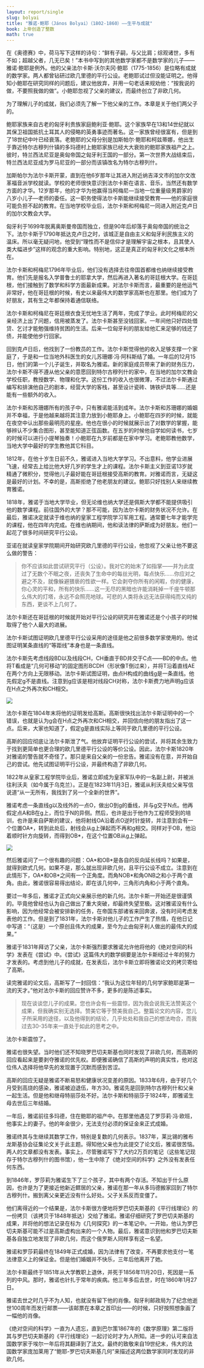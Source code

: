 ```yaml
---
layout: report/single
slug: bolyai
title: "雅诺·鲍耶（János Bolyai）（1802-1860）——生平与成就"
book: 上帝创造了整数
math: true
---
```

在《奥德赛》中，荷马写下这样的诗句：“鲜有子嗣，与父比肩；综观诸世，多有不如；超越父者，几无已矣！”本书中写到的其他数学家都不是数学家的儿子——雅诺·鲍耶是例外。他的父亲法尔卡斯·沃尔夫冈·鲍耶（1775-1856）是位略有成就的数学家。两人都曾钻研过欧几里德的平行公设。老鲍耶试过但没能证明之。他得知小鲍耶在研究同样的问题后，建议他放弃，并用一句老话来规劝他：“按我说的做，不要照我做的做”。小鲍耶忽视了父亲的建议，而最终创立了非欧几何。

为了理解儿子的成就，我们必须先了解一下他父亲的工作。本章是关于他们两父子的。

鲍耶家族来自古老的匈牙利贵族家庭鲍利亚·鲍耶。这个家族早在13和14世纪就以其保卫祖国抵抗土耳其人的侵略的英勇事迹而著名。这一家族曾经很富有，但是到了18世纪中叶已经衰落。老鲍耶的父母分别是加斯帕尔·鲍耶和柯兹蒂娜，他出生于靠近特尔古穆列什镇的多玛德村上鲍耶家族已经大大衰败的鲍耶家族祖产之上。彼时，特兰西法尼亚是奥匈帝国之匈牙利王国的一部分。第一次世界大战结束后，特兰西法尼亚成为罗马尼亚的一部分而该镇改名为特尔古穆列什。

加斯帕尔为法尔卡斯开蒙，直到在他6岁那年让其进入附近纳吉泽文市的加尔文改革福音派学校就读。学校的老师很快意识到法尔卡斯在语言、音乐，当然还有数学方面的才华。12岁那年，他的才华为他赢得当柯梅尼—当地一位重量级男爵家的八岁小儿子—老师的委任。这一职务使得法尔卡斯能继续接受教育——他的家庭很可能负担不起的教育。在当地学校毕业后，法尔卡斯和柯梅尼一同进入附近克卢日的加尔文教会大学。

匈牙利于1699年脱离奥斯曼帝国而独立，但是90年后却落于奥匈帝国的统治之下。法尔卡斯于1790年抵达克卢日之时，该城正是自由主义和匈牙利民族主义的温床。所以毫无疑问地，他受到“理性而不是信仰才是理解宇宙之根本，且其使人类大幅进步”这样的观念的重大影响。特别地，这正是真正的匈牙利文化之根本所在。

法尔卡斯和柯梅尼1796年毕业后，他们没有选择去往帝国首都维也纳继续接受教育。他们先是报名入学普鲁士的耶拿大学，然后再进入著名的哥廷根大学。在哥廷根，他们接触到了数学和科学方面最新成果。对法尔卡斯而言，最重要的是他运气非常好，他在哥廷根的时候，有史以来最伟大的数学家高斯也在那里。他们成为了好朋友，其有生之年都保持着通信联络。

法尔卡斯和柯梅尼在哥廷根衣食无忧地生活了两年，完成了学业。此时柯梅尼的父亲经济上出了问题，信用被蒸发了。法尔卡斯甚至没钱回家。一年间他只好四处借贷、乞讨才能勉强维持贫困的生活。后来一位匈牙利的朋友给他汇来足够的钱还了债，并能使他步行回家。

回到克卢日后，他找到了一份教员的工作。法尔卡斯觉得他的收入足够支撑一个家庭了，于是和一位当地外科医生的女儿苏珊娜·冯·阿科斯结了婚。一年后的12月15日，他们的第一个儿子诞生，并取名为雅诺。新的家庭成员带来了新的财务压力，法尔卡斯不得不遵从他父亲的意愿回到特尔古穆列什的家中，在当地的加尔文教会学校任职，教授数学、物理和化学。这份工作的收入也很微薄，不过法尔卡斯通过编写和排演他自己的剧本，经营大学的客栈，甚至设计瓷砖、铸铁炉具等……还是能有一些额外的收入。

法尔卡斯和苏珊娜所有的孩子中，只有雅诺能活到成年。法尔卡斯和苏珊娜的婚姻并不幸福，于是他越来越将其注意力放到小鲍耶身上。小鲍耶在四岁的时候，就能在夜空中认出那些最明亮的星座。他也在很小的时候就展示出了对数学的掌握，能够辨认不少集合图形，甚至能知道正弦函数。在五岁的时候他自学如何读书，七岁的时候可以进行小提琴独奏！小鲍耶在九岁前都是在家中学习。老鲍耶教他数学，当地大学中最好的学生教他其它科目。

1812年，在他十岁生日前不久，雅诺进入当地大学学习。不出意料，他学业进展飞速，经常去上给比他大好几岁的学生才上的课程。法尔卡斯主义到亚诺13岁就精通了微积分，觉得他儿子最好能在哥廷根接受高斯的教育。对雅诺而言，无疑这是最好的计划。不幸的是，高斯拒绝了他老朋友的建议。鲍耶只好找别人来继续教育雅诺。

1818年，雅诺于当地大学毕业，但无论维也纳大学还是佩斯大学都不能提供吸引他的数学课程。前往国外的大学？那不可能，因为法尔卡斯的财务状况不允许。在最后，雅诺决定就读于维也纳的皇家工程学院学习军用工程。通常要七年才能学完的课程，他在四年内完成。在维也纳期间，他和读法律的萨斯成为好朋友。他们一起花了很多时间研究平行公设。

亚诺在就读皇家学院期间开始研究欧几里德的平行公设，他忽视了父亲让他不要这么做的警告：

>你不应该如此尝试研究平行（公设）。我对它的始末了如指掌——并为此度过了无数个不眠之夜，还丧失了生命中的每丝光明，每点快乐……你应对之避之不及，就像躲避猥亵的性欲一样。它会剥夺你所有的闲暇，你的健康，你心灵的平和，所有的快乐……这一无尽的黑暗也许能消耗掉一千座牛顿那么伟大的灯塔，永远不会照亮地球。可悲的人类将永远无法获得纯而又纯的东西，更谈不上几何了。

法尔卡斯还在哥廷根的时候就开始对平行公设的研究并在雅诺还是个小孩子的时候取得了他个人最大的进展。

法尔卡斯试图证明欧几里德平行公设采用的途径是他之前很多数学家使用的。他试图证明某条直线的“等距线”本身也是一条直线。

法尔卡斯先考虑线段BD以及线段CH，CH垂直于BD并交于C点——BD的中点。他将T看成是“几何可移动”的固定图形BCDH（形状像T倒过来），并将T沿着直线AE在两个方向上无限移动。法尔卡斯试图证明，由点H构成的曲线g是一条直线。他先假定g不是直线。注意到g应该是相对线段CH对称，法尔卡斯费力地声明g应该在H点之外再次和CH相交。

![]({{site.url}}/images/gcti/1201.png)

法尔卡斯在1804年末将他的证明发给高斯。高斯很快找出法尔卡斯证明中的一个错误，也就是认为g会在H点之外再次和CH相交，并回信向他的朋友指出了这一点。后来，大家也知道了，假定g是直线实际上等同于欧几里德的平行公设。

高斯的回应彻底让法尔卡斯泄了气。他放弃证明平行公设的尝试，并将其余生致力于找到更简单也更合理的欧几里德平行公设的等价公设。因此，法尔卡斯1820年对雅诺的警告就不奇怪了。那只是来自父亲的一份忠告。雅诺没有在意，并开始自己的尝试。他先试图证明平行公设，并最终构造了非欧几何。

1822年从皇家工程学院毕业后，雅诺立即成为皇家军队中的一名副上尉，并被派往利沃夫（如今属于乌克兰）。正是在1823年11月3日，雅诺从利沃夫给父亲写信说道“从一无所有，我找到了另一个全新的世界”。

雅诺考虑一条直线g以及线外的一点O，做出O到g的垂线，并与g交于N点。他再假定点A和B在g上，而位于N的异侧。然后，也许是出于他作为工程师受到的培训，也许是来自萨斯的建议，他将射线OA沿着点O逆时针旋转，并注意到会有一个位置OA\*，转到此处后，射线会从g上弹起而不再和g相交。同样对于OB，他沿着顺时针方向旋转，而得到OB\*，在这个位置OB从g上弹起。

![]({{site.url}}/images/gcti/1202.png)

然后雅诺问了一个很有趣的问题：OA\*和OB\*是各自的反向延长线吗？如果是，就得到欧式几何。如果不是，那么就出现非欧几何，且平行公设不成立。注意到在此情形下，OA\*和OB\*之间有一个正角度。而角NOB\*和角ONB之和小于两个直角。由此，雅诺很容易得出结论，即在该几何中，三角形内角和小于两个直角。

要过一年多后，雅诺才正式向父亲展示他的新几何。法尔卡斯一开始还是很谨慎的。毕竟他曾经也认为自己做出了重大突破，却最终失望至极。这对雅诺没有什么影响，因为他经常会被安排新的任务，在帝国东部诸省来回奔波，没有时间考虑发表他的工作。但是到了1831年，法尔卡斯对他儿子的工作产生了热情，在他日记中写道：“（这是）一个原创且伟大的成果，至今为止由匈牙利人做出的最伟大的成果。”

雅诺于1831年拜访了父亲，法尔卡斯强烈要求雅诺允许他将他的《绝对空间的科学》发表在《尝试》中。《尝试》这篇伟大的数学纲要是法尔卡斯经过十年的努力才发表的。考虑到他儿子的成就，在发表后，法尔卡斯立即将雅诺论文的拷贝寄给了高斯。

读完雅诺的论文后，高斯写了一封回信：“我认为这位年轻的几何学家鲍耶是第一流的天才。”他对法尔卡斯的回应赞许不多，更多的是陈述事实。

>现在谈谈您儿子的成果。您也许会有一些震惊，因为我会说我无法赞美这个成果，但我确实别无选择。赞美它等于赞美我自己。整篇论文的内容，您儿子所采用的途径，以及他得到的结论，几乎处处和我自己的想法吻合，而我过去30-35年来一直处于如此的思考之中。

法尔卡斯震惊了。

雅诺也很失望。当时他们还不知晓罗巴切夫斯基也同时发现了非欧几何，而高斯的回应看起来是要剥夺雅诺的优先权。即便雅诺确信了高斯的声明的真实性，他对这位伟人选择将他早先的发现置于沉默而感到苦涩。

高斯的回应无疑是雅诺不断易怒和健康状况变差的原因。1833年6月，由于好几个月受到高烧的感染，雅诺被迫退伍，年方30。雅诺先是回到特尔古穆列什和父亲一起生活。但是他和继母特丽莎处不好。法尔卡斯和特丽莎于1824年，即雅诺生母去世后三年结婚。

一年后，雅诺前往多玛德，住在鲍耶的祖产中。在那里他遇见了罗莎莉·冯·欧班，他事实上的妻子。他的年金很少，无法支付必须的保证金来正式成婚。

雅诺终其与生继续其数学工作，特别是复数的几何表示。1837年，莱比锡的雅布龙斯基协会征集论文关于此主题。得知他父亲也为此提交了论文后，雅诺很苦恼。两人的文章都没有发表。事实上，尽管雅诺写下了大约2万页的笔记（这些笔记现存于特尔古穆列什的图书馆），他一生中除了《绝对空间的科学》之外没有发表任何东西。

到1846年，罗莎莉为雅诺生下了三个孩子，其中有两个存活。不知出于什么原因，也许是为了更接近他新近鳏居的父亲，雅诺在那一年从多玛德搬家回到了特尔古穆列什。搬到离父亲更近没有什么好处。父子关系反而变僵了。

他们离得近的一个结果是，法尔卡斯很方便地将罗巴切夫斯基的《平行线理论》的一份拷贝（该拷贝于1848年抵达）交给了雅诺。雅诺仔细研究了罗巴切夫斯基的成果，并将他的想法记录在标为《几何探究》的一本笔记中。一开始，他认为罗巴切夫斯基可能不过是高斯虚构出来的一个人物。最后，雅诺意识到他和罗巴切夫斯基各自独立地发现了非欧几何，而这个俄罗斯人同样享有这一名望。

雅诺和罗莎莉最终在1849年正式成婚，因为法律有了改变，不再要求他支付一笔法律意义上的保证金。但是他们婚姻并不快乐，三年后他离开了她。

法尔卡斯最终于1851年从大学教职上退休，并死于1856年11月20日，死因是一系列的中风。那时，雅诺也针扎于常年的疾病。他三年多后去世，时在1860年1月27日。

雅诺去世之时几乎不为人知，也就没有留下他的肖像。匈牙利邮政局为了纪念他逝世100周年而发行邮票——该邮票在本章之首印出——的时候，只好按照想象画了一幅他的肖像。

《绝对空间的科学》一直为人遗忘，直到巴尔策1867年的《数学原理》第二版将其与罗巴切夫斯基的《平行线理论》一起讨论时才为人所知。进一步的认可来自法国数学家于埃尔一年后将其翻译到了法文。最终的致敬来自19世纪末，伟大的法国数学家庞加莱用了“鲍耶-罗巴切夫斯基几何”来描述这两位数学家同时发现的非欧几何。
